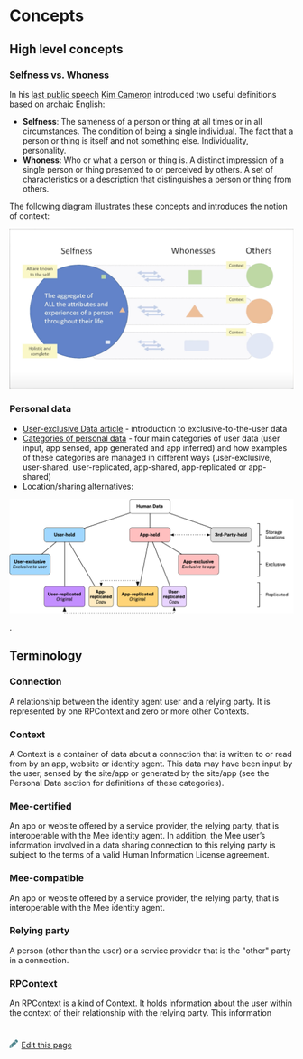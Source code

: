 # Concepts

## High level concepts

### Selfness vs. Whoness

In his [last public speech](https://www.youtube.com/watch?v=9DExNTY3QAk) [Kim Cameron](https://en.wikipedia.org/wiki/Kim_Cameron_(computer_scientist)) introduced two useful definitions based on archaic English:

- **Selfness**: The sameness of a person or thing at all times or in all circumstances. The condition of being a single individual. The fact that a person or thing is itself and not something else. Individuality, personality. 
- **Whoness**: Who or what a person or thing is. A distinct impression of a single person or thing presented to or perceived by others. A set of characteristics or a description that distinguishes a person or thing from others. 

The following diagram illustrates these concepts and introduces the notion of context:

 <img src="./images/selfness-and-whoness-larger.png" alt="selfness-and-whoness" style="zoom:50%;" />

### Personal data

* [User-exclusive Data article](https://medium.com/meefound/exclusive-self-ownership-9917cb6bdd8c) - introduction to exclusive-to-the-user data
* [Categories of personal data](https://docs.google.com/spreadsheets/d/11F-V793seAon7xqFX2HEqeFhHvxttEUMkKSOrbM0ptc/edit#gid=477806070) - four main categories of user data (user input, app sensed, app generated and app inferred) and how examples of these categories are managed in different ways (user-exclusive, user-shared, user-replicated, app-shared, app-replicated or app-shared)
* Location/sharing alternatives: 

![F5_locations_exclusive_and_replicated](./images/F5_locations_exclusive_and_replicated.png)

.

## Terminology

### Connection

A relationship between the identity agent user and a relying party. It is represented by one RPContext and zero or more other Contexts.

### Context

A Context is a container of data about a connection that is written to or read from by an app, website or identity agent. This data may have been input by the user, sensed by the site/app or generated by the site/app (see the Personal Data section for definitions of these categories). 

### Mee-certified

An app or website offered by a service provider, the relying party, that is interoperable with the Mee identity agent. In addition, the Mee user’s information involved in a data sharing connection to this relying party is subject to the terms of a valid Human Information License agreement.

### Mee-compatible

An app or website offered by a service provider, the relying party, that is interoperable with the Mee identity agent.

### Relying party

A person (other than the  user) or a service provider that is the "other" party in a connection.

### RPContext

An RPContext is a kind of Context. It holds information about the user within the context of their relationship with the relying party. This information


#
[<p><img src="images/edit.svg" style="width: 15px;margin-right: 6px;text-color: #4F868E;" alt="Edit Page" />Edit this page</p>](https://github.com/MeeProject/docs/edit/develop/src/Concepts.md)
